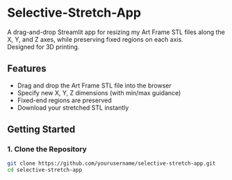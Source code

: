 # Selective-Stretch-App

A drag-and-drop Streamlit app for resizing my Art Frame STL files along the X, Y, and Z axes, while preserving fixed regions on each axis.  
Designed for 3D printing.

## Features

- Drag and drop the Art Frame STL file into the browser
- Specify new X, Y, Z dimensions (with min/max guidance)
- Fixed-end regions are preserved
- Download your stretched STL instantly

## Getting Started

### 1. Clone the Repository

```bash
git clone https://github.com/yourusername/selective-stretch-app.git
cd selective-stretch-app
